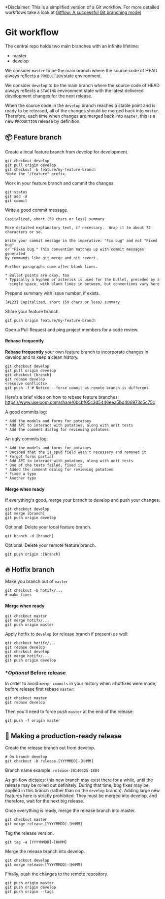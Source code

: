 \*Disclaimer: This is a simplified version of a Git workflow. For more
detailed workflows take a look at [Gitflow: A successful Git branching model](https://nvie.com/posts/a-successful-git-branching-model/)

# Git workflow

The central repo holds two main branches with an infinite lifetime:

* master
* develop

We consider `master` to be the main branch where the source code of HEAD always
reflects a `PRODUCTION` state environment.

We consider `develop` to be the main branch where the source code of HEAD always
reflects a `STAGING` environment state with the latest delivered development changes
for the next release.

When the source code in the `develop` branch reaches a stable point and is ready
to be released, all of the changes should be merged back into `master`. Therefore,
each time when changes are merged back into `master`, this is a new `PRODUCTION`
release by definition.

## 📦 Feature branch

Create a local feature branch from develop for development.

````
git checkout develop
git pull origin develop
git checkout -b feature/my-feature-branch
*Note the "/feature" prefix.
````

Work in your feature branch and commit the changes.

````
git status
git add -A
git commit
````

Write a good commit message.

````
Capitalized, short (50 chars or less) summary

More detailed explanatory text, if necessary.  Wrap it to about 72
characters or so.

Write your commit message in the imperative: "Fix bug" and not "Fixed bug"
or "Fixes bug." This convention matches up with commit messages generated
by commands like git merge and git revert.

Further paragraphs come after blank lines.

* Bullet points are okay, too
* Typically a hyphen or asterisk is used for the bullet, preceded by a
  single space, with blank lines in between, but conventions vary here
````

Prepend summary with issue number, if exists.

````
[#123] Capitalized, short (50 chars or less) summary
````

Share your feature branch.

````
git push origin feature/my-feature-branch
````

Open a Pull Request and ping project members for a code review.

#### Rebase frequently

**Rebase frequently** your own feature branch to incorporate changes in develop and to keep a clean history.

````
git checkout develop
git pull origin develop
git checkout [branch]
git rebase develop
<resolve conflicts>
git push -f # Notice --force commit as remote branch is different
````
 
Here's a brief video on how to rebase feature branches: https://www.useloom.com/share/0bcbf05c3d5446eea5bd406973c5c75c

A good commits log:

````
* Add the models and forms for potatoes
* Add API to interact with potatoes, along with unit tests
* Add the comment dialog for reviewing potatoes
````

An ugly commits log:

````
* Add the models and forms for potatoes
* Decided that the is_spud field wasn't necessary and removed it
* Forgot forms partial
* Add API to interact with potatoes, along with unit tests
* One of the tests failed, fixed it
* Added the comment dialog for reviewing potatoes
* Fixed a typo
* Another typo
````

#### Merge when ready

If everything's good, merge your branch to develop and push your changes.

````
git checkout develop
git merge [branch]
git push origin develop
````

Optional: Delete your local feature branch.

````
git branch -d [branch]
````

Optional: Delete your remote feature branch.

````
git push origin :[branch]
````

## 🔥 Hotfix branch

Make you branch out of `master`

```
git checkout -b hotifx/...
# make fixes
```

#### Merge when ready

```
git checkout master
git merge hotifx/...
git push origin master
```

Apply hotfix to `develop` (or release branch if present) as well:

```
git checkout hotifx/...
git rebase develop
git checkout develop
git merge hotifx/...
git push origin develop
```

### **Optional* Before release

In order to avoid `merge commits` in your history when 🔥hotfixes were made,  before release first rebase `master`:

```
git checkout master
git rebase develop
```

Then you'll need to force push `master` at the end of the release:

```
git push -f origin master
```

## 🚀 Making a production-ready release

Create the release branch out from develop.

````
# On branch develop
git checkout -b release-[YYYMMDD]-[HHMM]
````

Branch name example: `release-20140325-1804`

As git-flow dictates: this new branch may exist there for a while, until the
release may be rolled out definitely. During that time, bug fixes may be applied
in this branch (rather than on the `develop` branch). Adding large new features
here is strictly prohibited. They must be merged into develop, and therefore,
wait for the next big release.

Once everything is ready, merge the release branch into master.

````
git checkout master
git merge release-[YYYYMMDD]-[HHMM]
````

Tag the release version.

````
git tag -a [YYYYMMDD]-[HHMM]
````

Merge the release branch into develop.

````
git checkout develop
git merge release-[YYYYMMDD]-[HHMM]
````

Finally, push the changes to the remote repository.

````
git push origin master
git push origin develop
git push origin --tags
````
